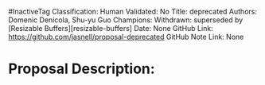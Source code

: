 #InactiveTag
Classification:
Human Validated: No
Title: deprecated
Authors: Domenic Denicola, Shu-yu Guo
Champions: Withdrawn: superseded by [Resizable Buffers][resizable-buffers]
Date: None
GitHub Link: https://github.com/jasnell/proposal-deprecated
GitHub Note Link: None

# Proposal Description:
